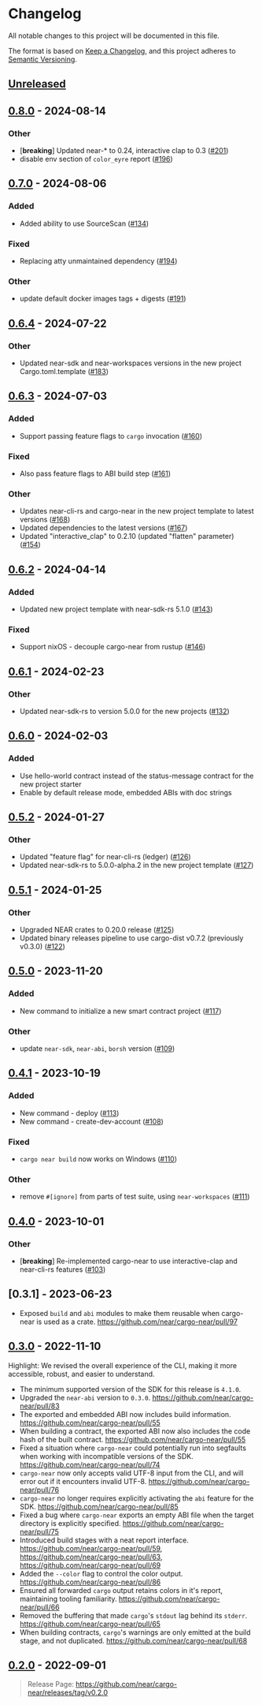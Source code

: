 # Changelog

All notable changes to this project will be documented in this file.

The format is based on [Keep a Changelog](https://keepachangelog.com/en/1.0.0/),
and this project adheres to [Semantic Versioning](https://semver.org/spec/v2.0.0.html).

## [Unreleased]

## [0.8.0](https://github.com/near/cargo-near/compare/cargo-near-v0.7.0...cargo-near-v0.8.0) - 2024-08-14

### Other
- [**breaking**] Updated near-* to 0.24, interactive clap to 0.3 ([#201](https://github.com/near/cargo-near/pull/201))
- disable env section of `color_eyre` report ([#196](https://github.com/near/cargo-near/pull/196))

## [0.7.0](https://github.com/near/cargo-near/compare/cargo-near-v0.6.4...cargo-near-v0.7.0) - 2024-08-06

### Added
- Added ability to use SourceScan ([#134](https://github.com/near/cargo-near/pull/134))

### Fixed
- Replacing atty unmaintained dependency ([#194](https://github.com/near/cargo-near/pull/194))

### Other
- update default docker images tags + digests ([#191](https://github.com/near/cargo-near/pull/191))

## [0.6.4](https://github.com/near/cargo-near/compare/cargo-near-v0.6.3...cargo-near-v0.6.4) - 2024-07-22

### Other
- Updated near-sdk and near-workspaces versions in the new project Cargo.toml.template ([#183](https://github.com/near/cargo-near/pull/183))

## [0.6.3](https://github.com/near/cargo-near/compare/cargo-near-v0.6.2...cargo-near-v0.6.3) - 2024-07-03

### Added
- Support passing feature flags to `cargo` invocation ([#160](https://github.com/near/cargo-near/pull/160))

### Fixed
- Also pass feature flags to ABI build step ([#161](https://github.com/near/cargo-near/pull/161))

### Other
- Updates near-cli-rs and cargo-near in the new project template to latest versions ([#168](https://github.com/near/cargo-near/pull/168))
- Updated dependencies to the latest versions ([#167](https://github.com/near/cargo-near/pull/167))
- Updated "interactive_clap" to 0.2.10 (updated "flatten" parameter) ([#154](https://github.com/near/cargo-near/pull/154))

## [0.6.2](https://github.com/near/cargo-near/compare/cargo-near-v0.6.1...cargo-near-v0.6.2) - 2024-04-14

### Added
- Updated new project template with near-sdk-rs 5.1.0 ([#143](https://github.com/near/cargo-near/pull/143))

### Fixed
- Support nixOS - decouple cargo-near from rustup ([#146](https://github.com/near/cargo-near/pull/146))

## [0.6.1](https://github.com/near/cargo-near/compare/cargo-near-v0.6.0...cargo-near-v0.6.1) - 2024-02-23

### Other
- Updated near-sdk-rs to version 5.0.0 for the new projects ([#132](https://github.com/near/cargo-near/pull/132))

## [0.6.0](https://github.com/near/cargo-near/compare/cargo-near-v0.5.2...cargo-near-v0.6.0) - 2024-02-03

### Added
- Use hello-world contract instead of the status-message contract for the new project starter
- Enable by default release mode, embedded ABIs with doc strings

## [0.5.2](https://github.com/near/cargo-near/compare/cargo-near-v0.5.1...cargo-near-v0.5.2) - 2024-01-27

### Other
- Updated "feature flag" for near-cli-rs (ledger) ([#126](https://github.com/near/cargo-near/pull/126))
- Updated near-sdk-rs to 5.0.0-alpha.2 in the new project template ([#127](https://github.com/near/cargo-near/pull/127))

## [0.5.1](https://github.com/near/cargo-near/compare/cargo-near-v0.5.0...cargo-near-v0.5.1) - 2024-01-25

### Other
- Upgraded NEAR crates to 0.20.0 release ([#125](https://github.com/near/cargo-near/pull/125))
- Updated binary releases pipeline to use cargo-dist v0.7.2 (previously v0.3.0)  ([#122](https://github.com/near/cargo-near/pull/122))

## [0.5.0](https://github.com/near/cargo-near/compare/cargo-near-v0.4.1...cargo-near-v0.5.0) - 2023-11-20

### Added
- New command to initialize a new smart contract project ([#117](https://github.com/near/cargo-near/pull/117))

### Other
- update `near-sdk`, `near-abi`, `borsh` version ([#109](https://github.com/near/cargo-near/pull/109))

## [0.4.1](https://github.com/near/cargo-near/compare/cargo-near-v0.4.0...cargo-near-v0.4.1) - 2023-10-19

### Added
- New command - deploy ([#113](https://github.com/near/cargo-near/pull/113))
- New command - create-dev-account ([#108](https://github.com/near/cargo-near/pull/108))

### Fixed
- `cargo near build` now works on Windows ([#110](https://github.com/near/cargo-near/pull/110))

### Other
- remove `#[ignore]` from parts of test suite, using `near-workspaces` ([#111](https://github.com/near/cargo-near/pull/111))

## [0.4.0](https://github.com/near/cargo-near/compare/cargo-near-v0.3.1...cargo-near-v0.4.0) - 2023-10-01

### Other
- [**breaking**] Re-implemented cargo-near to use interactive-clap and near-cli-rs features ([#103](https://github.com/near/cargo-near/pull/103))

## [0.3.1] - 2023-06-23

- Exposed `build` and `abi` modules to make them reusable when cargo-near is used as a crate. <https://github.com/near/cargo-near/pull/97>

## [0.3.0] - 2022-11-10

Highlight: We revised the overall experience of the CLI, making it more accessible, robust, and easier to understand.

- The minimum supported version of the SDK for this release is `4.1.0`.
- Upgraded the `near-abi` version to `0.3.0`. <https://github.com/near/cargo-near/pull/83>
- The exported and embedded ABI now includes build information. <https://github.com/near/cargo-near/pull/55>
- When building a contract, the exported ABI now also includes the code hash of the built contract. <https://github.com/near/cargo-near/pull/55>
- Fixed a situation where `cargo-near` could potentially run into segfaults when working with incompatible versions of the SDK. <https://github.com/near/cargo-near/pull/74>
- `cargo-near` now only accepts valid UTF-8 input from the CLI, and will error out if it encounters invalid UTF-8. <https://github.com/near/cargo-near/pull/76>
- `cargo-near` no longer requires explicitly activating the `abi` feature for the SDK. <https://github.com/near/cargo-near/pull/85>
- Fixed a bug where `cargo-near` exports an empty ABI file when the target directory is explicitly specified. <https://github.com/near/cargo-near/pull/75>
- Introduced build stages with a neat report interface. <https://github.com/near/cargo-near/pull/59>, <https://github.com/near/cargo-near/pull/63>, <https://github.com/near/cargo-near/pull/69>
- Added the `--color` flag to control the color output. <https://github.com/near/cargo-near/pull/86>
- Ensured all forwarded `cargo` output retains colors in it's report, maintaining tooling familiarity. <https://github.com/near/cargo-near/pull/66>
- Removed the buffering that made `cargo`'s `stdout` lag behind its `stderr`. <https://github.com/near/cargo-near/pull/65>
- When building contracts, `cargo`'s warnings are only emitted at the build stage, and not duplicated. <https://github.com/near/cargo-near/pull/68>

## [0.2.0] - 2022-09-01

> Release Page: <https://github.com/near/cargo-near/releases/tag/v0.2.0>

[unreleased]: https://github.com/near/cargo-near/compare/v0.3.0...HEAD
[0.3.0]: https://github.com/near/cargo-near/compare/v0.2.0...v0.3.0
[0.2.0]: https://github.com/near/cargo-near/releases/tag/v0.2.0
